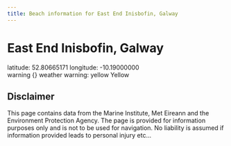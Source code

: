 ```yaml
---
title: Beach information for East End Inisbofin, Galway
---
```

# East End Inisbofin, Galway 

<div class="location-info">latitude: 52.80665171 longitude: -10.19000000</div>
<div class="met-eireann-warnings"><span class="material-icons {}-warning">warning</span>&nbsp;{} weather warning: yellow Yellow&nbsp;</div>
<div></div>

## Disclaimer

This page contains data from the Marine Institute, 
Met Eireann and the Environment Protection Agency. The page is provided for
information purposes only and is not to be used for navigation. No liability 
is assumed if information provided leads to personal injury etc...